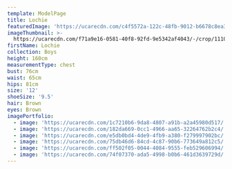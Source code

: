 ```yaml
---
template: ModelPage
title: Lochie
featuredImage: 'https://ucarecdn.com/c4f5572a-122c-48fb-9012-b6678c8ea310/'
imageThumbnail: >-
  https://ucarecdn.com/f71a9e16-0581-40f8-92fd-9e5342af4043/-/crop/1110x1689/272,56/-/preview/
firstName: Lochie
collection: Boys
height: 160cm
measurementType: chest
bust: 76cm
waist: 65cm
hips: 81cm
size: '12'
shoeSize: '9.5'
hair: Brown
eyes: Brown
imagePortfolio:
  - image: 'https://ucarecdn.com/1c7210b6-9da8-4807-a91b-a2a45980d517/'
  - image: 'https://ucarecdn.com/182da669-0cc1-4966-aa65-32264762b2c4/'
  - image: 'https://ucarecdn.com/e5db0bd4-4de9-4fb9-a380-f279997902bc/'
  - image: 'https://ucarecdn.com/75db46d6-84cd-4c87-90b6-773649a812c5/'
  - image: 'https://ucarecdn.com/ff502f05-0044-4084-9555-feb529606994/'
  - image: 'https://ucarecdn.com/74f07370-ada5-4998-b0b6-461d3639729d/'
---
```


